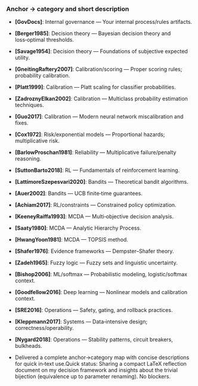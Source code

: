 ### Anchor → category and short description
- **[GovDocs]**: Internal governance — Your internal process/rules artifacts.
- **[Berger1985]**: Decision theory — Bayesian decision theory and loss‑optimal thresholds.
- **[Savage1954]**: Decision theory — Foundations of subjective expected utility.
- **[GneitingRaftery2007]**: Calibration/scoring — Proper scoring rules; probability calibration.
- **[Platt1999]**: Calibration — Platt scaling for classifier probabilities.
- **[ZadroznyElkan2002]**: Calibration — Multiclass probability estimation techniques.
- **[Guo2017]**: Calibration — Modern neural network miscalibration and fixes.
- **[Cox1972]**: Risk/exponential models — Proportional hazards; multiplicative risk.
- **[BarlowProschan1981]**: Reliability — Multiplicative failure/penalty reasoning.
- **[SuttonBarto2018]**: RL — Fundamentals of reinforcement learning.
- **[LattimoreSzepesvari2020]**: Bandits — Theoretical bandit algorithms.
- **[Auer2002]**: Bandits — UCB finite‑time guarantees.
- **[Achiam2017]**: RL/constraints — Constrained policy optimization.
- **[KeeneyRaiffa1993]**: MCDA — Multi‑objective decision analysis.
- **[Saaty1980]**: MCDA — Analytic Hierarchy Process.
- **[HwangYoon1981]**: MCDA — TOPSIS method.
- **[Shafer1976]**: Evidence frameworks — Dempster–Shafer theory.
- **[Zadeh1965]**: Fuzzy logic — Fuzzy sets and linguistic uncertainty.
- **[Bishop2006]**: ML/softmax — Probabilistic modeling, logistic/softmax context.
- **[Goodfellow2016]**: Deep learning — Nonlinear models and calibration context.
- **[SRE2016]**: Operations — Safety, gating, and rollback practices.
- **[Kleppmann2017]**: Systems — Data‑intensive design; correctness/operability.
- **[Nygard2018]**: Operations — Stability patterns, circuit breakers, bulkheads.

- Delivered a complete anchor→category map with concise descriptions for quick in‑text use.Quick status: Sharing a compact LaTeX reflection document on my decision framework and insights about the trivial bijection (equivalence up to parameter renaming). No blockers.
